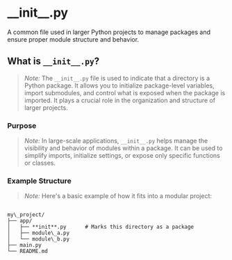 # \_\_init\_\_.py

A common file used in larger Python projects to manage packages and ensure proper module structure and behavior.

## What is `__init__.py`?

> _Note:_ The `__init__.py` file is used to indicate that a directory is a Python package. It allows you to initialize package-level variables, import submodules, and control what is exposed when the package is imported. It plays a crucial role in the organization and structure of larger projects.

### Purpose

> _Note:_ In large-scale applications, `__init__.py` helps manage the visibility and behavior of modules within a package. It can be used to simplify imports, initialize settings, or expose only specific functions or classes.

### Example Structure

> _Note:_ Here's a basic example of how it fits into a modular project:

```

my\_project/
├── app/
│   ├── **init**.py      # Marks this directory as a package
│   ├── module\_a.py
│   └── module\_b.py
├── main.py
└── README.md

```